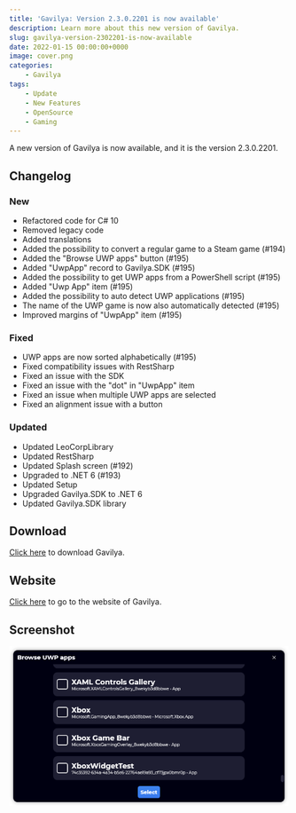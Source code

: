 ```yaml
---
title: 'Gavilya: Version 2.3.0.2201 is now available'
description: Learn more about this new version of Gavilya.
slug: gavilya-version-2302201-is-now-available
date: 2022-01-15 00:00:00+0000
image: cover.png
categories:
    - Gavilya
tags:
    - Update
    - New Features
    - OpenSource
    - Gaming
---
```

A new version of Gavilya is now available, and it is the version 2.3.0.2201.

## Changelog
### New
- Refactored code for C# 10
- Removed legacy code
- Added translations
- Added the possibility to convert a regular game to a Steam game (#194)
- Added the "Browse UWP apps" button (#195)
- Added "UwpApp" record to Gavilya.SDK (#195)
- Added the possibility to get UWP apps from a PowerShell script (#195)
- Added "Uwp App" item (#195)
- Added the possibility to auto detect UWP applications (#195)
- The name of the UWP game is now also automatically detected (#195)
- Improved margins of "UwpApp" item (#195)
### Fixed
- UWP apps are now sorted alphabetically (#195)
- Fixed compatibility issues with RestSharp
- Fixed an issue with the SDK
- Fixed an issue with the "dot" in "UwpApp" item
- Fixed an issue when multiple UWP apps are selected
- Fixed an alignment issue with a button
### Updated
- Updated LeoCorpLibrary
- Updated RestSharp
- Updated Splash screen (#192)
- Upgraded to .NET 6 (#193)
- Updated Setup
- Upgraded Gavilya.SDK to .NET 6
- Updated Gavilya.SDK library

## Download

[Click here](https://bit.ly/Gavilya) to download Gavilya.

## Website

[Click here](https://gavilya.leocorporation.dev/) to go to the website of Gavilya.

## Screenshot
![The "Browse UWP Apps" dialog of Gavilya.](cover.png)